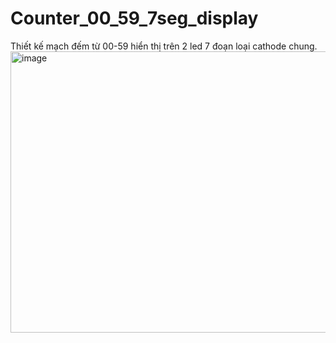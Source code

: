 # Counter_00_59_7seg_display
Thiết kế mạch đếm từ 00-59 hiển thị trên 2 led 7 đoạn loại cathode chung.
<img width="980" height="450" alt="image" src="https://github.com/user-attachments/assets/139cf1b5-4378-4f75-8a9c-6d7b5b3254c6" />
